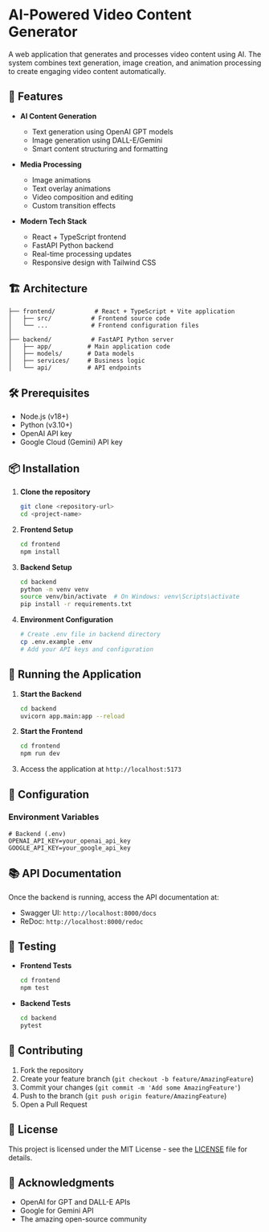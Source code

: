 # AI-Powered Video Content Generator

A web application that generates and processes video content using AI. The system combines text generation, image creation, and animation processing to create engaging video content automatically.

## 🚀 Features

- **AI Content Generation**
  - Text generation using OpenAI GPT models
  - Image generation using DALL-E/Gemini
  - Smart content structuring and formatting

- **Media Processing**
  - Image animations
  - Text overlay animations
  - Video composition and editing
  - Custom transition effects

- **Modern Tech Stack**
  - React + TypeScript frontend
  - FastAPI Python backend
  - Real-time processing updates
  - Responsive design with Tailwind CSS

## 🏗️ Architecture

```plaintext
├── frontend/           # React + TypeScript + Vite application
│   ├── src/           # Frontend source code
│   └── ...            # Frontend configuration files
│
├── backend/           # FastAPI Python server
│   ├── app/          # Main application code
│   ├── models/       # Data models
│   ├── services/     # Business logic
│   └── api/          # API endpoints
```

## 🛠️ Prerequisites

- Node.js (v18+)
- Python (v3.10+)
- OpenAI API key
- Google Cloud (Gemini) API key

## 📦 Installation

1. **Clone the repository**
   ```bash
   git clone <repository-url>
   cd <project-name>
   ```

2. **Frontend Setup**
   ```bash
   cd frontend
   npm install
   ```

3. **Backend Setup**
   ```bash
   cd backend
   python -m venv venv
   source venv/bin/activate  # On Windows: venv\Scripts\activate
   pip install -r requirements.txt
   ```

4. **Environment Configuration**
   ```bash
   # Create .env file in backend directory
   cp .env.example .env
   # Add your API keys and configuration
   ```

## 🚀 Running the Application

1. **Start the Backend**
   ```bash
   cd backend
   uvicorn app.main:app --reload
   ```

2. **Start the Frontend**
   ```bash
   cd frontend
   npm run dev
   ```

3. Access the application at `http://localhost:5173`

## 🔧 Configuration

### Environment Variables

```plaintext
# Backend (.env)
OPENAI_API_KEY=your_openai_api_key
GOOGLE_API_KEY=your_google_api_key
```

## 📚 API Documentation

Once the backend is running, access the API documentation at:
- Swagger UI: `http://localhost:8000/docs`
- ReDoc: `http://localhost:8000/redoc`

## 🧪 Testing

- **Frontend Tests**
  ```bash
  cd frontend
  npm test
  ```

- **Backend Tests**
  ```bash
  cd backend
  pytest
  ```

## 🤝 Contributing

1. Fork the repository
2. Create your feature branch (`git checkout -b feature/AmazingFeature`)
3. Commit your changes (`git commit -m 'Add some AmazingFeature'`)
4. Push to the branch (`git push origin feature/AmazingFeature`)
5. Open a Pull Request

## 📝 License

This project is licensed under the MIT License - see the [LICENSE](LICENSE) file for details.

## 🙏 Acknowledgments

- OpenAI for GPT and DALL-E APIs
- Google for Gemini API
- The amazing open-source community
